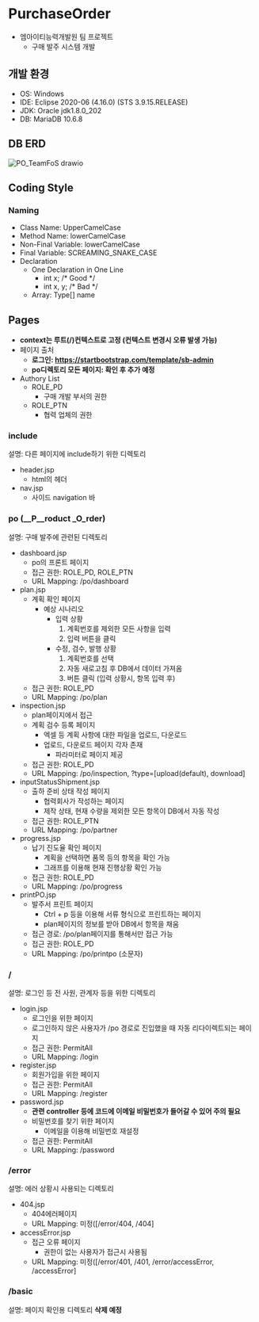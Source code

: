 # PurchaseOrder
- 엠아이티능력개발원 팀 프로젝트
  + 구매 발주 시스템 개발
  
## 개발 환경
- OS: Windows
- IDE: Eclipse 2020-06 (4.16.0) (STS 3.9.15.RELEASE)
- JDK: Oracle jdk1.8.0_202
- DB: MariaDB 10.6.8

## DB ERD
![PO_TeamFoS drawio](https://user-images.githubusercontent.com/106382062/174241185-4d4a17dd-ed22-4694-be7e-dc6a90e26223.png)

## Coding Style
### Naming
- Class Name: UpperCamelCase
- Method Name: lowerCamelCase
- Non-Final Variable: lowerCamelCase
- Final Variable: SCREAMING_SNAKE_CASE
- Declaration
  + One Declaration in One Line
    * int x; /* Good */
    * int x, y; /* Bad */
  + Array: Type[] name

## Pages
  - **context는 루트(/)컨텍스트로 고정 (컨텍스트 변경시 오류 발생 가능)**
  - 페이지 출처
    + **로그인: https://startbootstrap.com/template/sb-admin**
    + **po디렉토리 모든 페이지: 확인 후 추가 예정**
  - Authory List
    + ROLE_PD
      * 구매 개발 부서의 권한
    + ROLE_PTN
      * 협력 업체의 권한
  
  ### include
  설명: 다른 페이지에 include하기 위한 디렉토리
  - header.jsp
    + html의 헤더
  - nav.jsp
    + 사이드 navigation 바
  
  ### po (__P__roduct _O_rder)
  설명: 구매 발주에 관련된 디렉토리
  - dashboard.jsp
    + po의 프론트 페이지
    + 접근 권한: ROLE_PD, ROLE_PTN
    + URL Mapping: /po/dashboard
  - plan.jsp
    + 계획 확인 페이지
      * 예상 시나리오
        - 입력 상황
          1. 계획번호를 제외한 모든 사항을 입력
          2. 입력 버튼을 클릭
        - 수정, 검수, 발행 상황
          1. 계획번호를 선택
          2. 자동 새로고침 후 DB에서 데이터 가져옴
          3. 버튼 클릭 (입력 상황시, 항목 입력 후)
    + 접근 권한: ROLE_PD
    + URL Mapping: /po/plan
  - inspection.jsp
    + plan페이지에서 접근
    + 계획 검수 등록 페이지
      * 엑셀 등 계획 사항에 대한 파일을 업로드, 다운로드
      * 업로드, 다운로드 페이지 각자 존재
        - 파라미터로 페이지 제공
    + 접근 권한: ROLE_PD
    + URL Mapping: /po/inspection, ?type=\[upload(default), download]
  - inputStatusShipment.jsp
    + 출하 준비 상태 작성 페이지
      * 협력회사가 작성하는 페이지
      * 제작 상태, 현재 수량을 제외한 모든 항목이 DB에서 자동 작성
    + 접근 권한: ROLE_PTN
    + URL Mapping: /po/partner
  - progress.jsp
    + 납기 진도율 확인 페이지
      * 계획을 선택하면 품목 등의 항목을 확인 가능
      * 그래프를 이용해 현재 진행상황 확인 가능
    + 접근 권한: ROLE_PD
    + URL Mapping: /po/progress 
  - printPO.jsp
    + 발주서 프린트 페이지
      * Ctrl + p 등을 이용해 서류 형식으로 프린트하는 페이지
      * plan페이지의 정보를 받아 DB에서 항목을 채움
    + 접근 경로: /po/plan페이지를 통해서만 접근 가능 
    + 접근 권한: ROLE_PD
    + URL Mapping: /po/printpo (소문자)
  
  ### /
  설명: 로그인 등 전 사원, 관계자 등을 위한 디렉토리
  - login.jsp
    + 로그인을 위한 페이지
    + 로그인하지 않은 사용자가 /po 경로로 진입했을 때 자동 리다이렉트되는 페이지
    + 접근 권한: PermitAll
    + URL Mapping: /login
  - register.jsp
    + 회원가입을 위한 페이지
    + 접근 권한: PermitAll
    + URL Mapping: /register
  - password.jsp
    + **관련 controller 등에 코드에 이메일 비밀번호가 들어갈 수 있어 주의 필요**
    + 비밀번호를 찾기 위한 페이지
      * 이메일을 이용해 비밀번호 재설정
    + 접근 권한: PermitAll
    + URL Mapping: /password
  
  ### /error
  설명: 에러 상황시 사용되는 디렉토리
  - 404.jsp
    + 404에러페이지
    + URL Mapping: 미정(\[/error/404, /404]
  - accessError.jsp
    + 접근 오류 페이지
      * 권한이 없는 사용자가 접근시 사용됨
    + URL Mapping: 미정(\[/error/401, /401, /error/accessError, /accessError]
  
  ### /basic
  설명: 페이지 확인용 디렉토리
    **삭제 예정**
